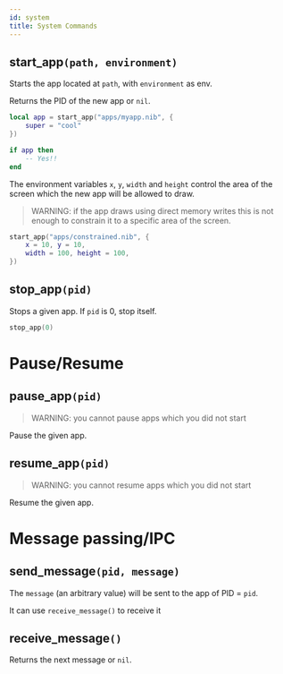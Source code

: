 ```yaml
---
id: system
title: System Commands
---
```


## start_app`(path, environment)`

Starts the app located at `path`, with `environment` as env.

Returns the PID of the new app or `nil`.

```lua
local app = start_app("apps/myapp.nib", {
    super = "cool"
})

if app then
    -- Yes!!
end
```

The environment variables `x`, `y`, `width` and `height` control the area of the
screen which the new app will be allowed to draw.

> WARNING: if the app draws using direct memory writes this is not enough to
> constrain it to a specific area of the screen.

```lua
start_app("apps/constrained.nib", {
    x = 10, y = 10,
    width = 100, height = 100,
})
```

## stop_app`(pid)`

Stops a given app. If `pid` is 0, stop itself.

```lua
stop_app(0)
```

# Pause/Resume 

## pause_app`(pid)`

> WARNING: you cannot pause apps which you did not start

Pause the given app.

## resume_app`(pid)`

> WARNING: you cannot resume apps which you did not start

Resume the given app.

# Message passing/IPC

## send_message`(pid, message)`

The `message` (an arbitrary value) will be sent to the app of PID = `pid`.

It can use `receive_message()` to receive it

## receive_message`()`

Returns the next message or `nil`.
